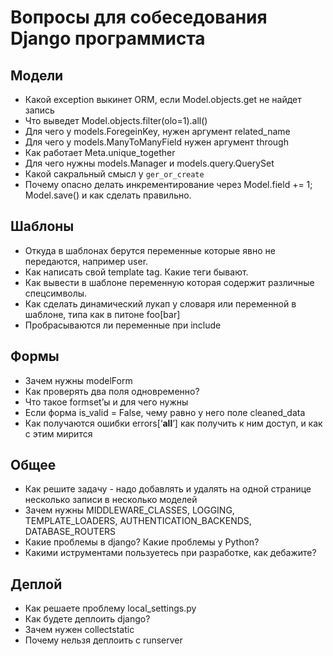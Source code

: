 # Вопросы для собеседования Django программиста

## Модели
- Какой exception выкинет ORM, если Model.objects.get не найдет запись
- Что выведет Model.objects.filter(olo=1).all()
- Для чего у models.ForegeinKey, нужен аргумент related_name
- Для чего у models.ManyToManyField нужен аргумент through
- Как работает Meta.unique_together
- Для чего нужны models.Manager и models.query.QuerySet
- Какой сакральный смысл у `ger_or_create`
- Почему опасно делать инкрементирование через Model.field += 1; Model.save() и как сделать правильно.

## Шаблоны
- Откуда в шаблонах берутся переменные которые явно не передаются, например user.
- Как написать свой template tag. Какие теги бывают.
- Как вывести в шаблоне переменную которая содержит различные спецсимволы.
- Как сделать динамический лукап у словаря или переменной в шаблоне, типа как в питоне foo[bar]
- Пробрасываются ли переменные при include

## Формы
- Зачем нужны modelForm
- Как проверять два поля одновременно?
- Что такое formset’ы и для чего нужны
- Если форма is_valid = False, чему равно у него поле cleaned_data
- Как получаются ошибки errors[‘__all__’] как получить к ним доступ, и как с этим мирится

## Общее
- Как решите задачу - надо добавлять и удалять на одной странице несколько записи в несколько моделей
- Зачем нужны MIDDLEWARE_CLASSES, LOGGING, TEMPLATE_LOADERS, AUTHENTICATION_BACKENDS, DATABASE_ROUTERS
- Какие проблемы в django? Какие проблемы у Python?
- Какими иструментами пользуетесь при разработке, как дебажите?

## Деплой
- Как решаете проблему local_settings.py
- Как будете деплоить django?
- Зачем нужен collectstatic
- Почему нельзя деплоить с runserver
